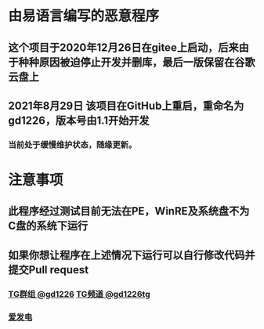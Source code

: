 # 由易语言编写的恶意程序
## 这个项目于2020年12月26日在gitee上启动，后来由于种种原因被迫停止开发并删库，最后一版保留在谷歌云盘上
## 2021年8月29日 该项目在GitHub上重启，重命名为gd1226，版本号由1.1开始开发
### 当前处于缓慢维护状态，随缘更新。
# 注意事项
## 此程序经过测试目前无法在PE，WinRE及系统盘不为C盘的系统下运行
## 如果你想让程序在上述情况下运行可以自行修改代码并提交Pull request
### <a href="https://t.me/gd1226" target="_blank">TG群组 @gd1226</a> <a href="https://t.me/gd1226tg" target="_blank">TG频道 @gd1226tg</a>
### <a href="https://afdian.net/@gd1226" target="_blank">爱发电</a>
